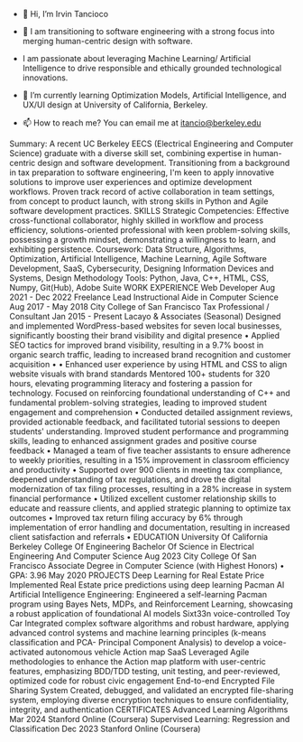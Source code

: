  - 👋  Hi, I’m Irvin Tancioco</p>
 - 👀  I am transitioning to software engineering with a strong focus into merging human-centric design with software.</p>
 - I am passionate about leveraging Machine Learning/ Artificial Intelligence to drive responsible and ethically grounded technological innovations.</p>
 - 🌱  I’m currently learning Optimization Models, Artificial Intelligence, and UX/UI design at University of California, Berkeley.</p>
 - 📫  How to reach me? You can email me at itancio@berkeley.edu

<!---
itancio/itancio is a ✨ special ✨ repository because its `README.md` (this file) appears on your GitHub profile.
You can click the Preview link to take a look at your changes.
--->
Summary: A recent UC Berkeley EECS (Electrical Engineering and Computer Science) graduate with a diverse skill set,
combining expertise in human-centric design and software development. Transitioning from a background in tax
preparation to software engineering, I'm keen to apply innovative solutions to improve user experiences and optimize
development workflows. Proven track record of active collaboration in team settings, from concept to product launch, with
strong skills in Python and Agile software development practices.
SKILLS
Strategic Competencies: Effective cross-functional collaborator, highly skilled in workflow and process efficiency,
solutions-oriented professional with keen problem-solving skills, possessing a growth mindset, demonstrating a
willingness to learn, and exhibiting persistence.
Coursework: Data Structure, Algorithms, Optimization, Artificial Intelligence, Machine Learning, Agile Software
Development, SaaS, Cybersecurity, Designing Information Devices and Systems, Design Methodology
Tools: Python, Java, C++, HTML, CSS, Numpy, Git(Hub), Adobe Suite
WORK EXPERIENCE
Web Developer Aug 2021 - Dec 2022
Freelance
Lead Instructional Aide in Computer Science Aug 2017 - May 2018
City College of San Francisco
Tax Professional / Consultant Jan 2015 - Present
Lacayo & Associates (Seasonal)
Designed and implemented WordPress-based websites for seven local businesses, significantly boosting their brand
visibility and digital presence
•
Applied SEO tactics for improved brand visibility, resulting in a 9.7% boost in organic search traffic, leading to
increased brand recognition and customer acquisition
•
• Enhanced user experience by using HTML and CSS to align website visuals with brand standards
Mentored 100+ students for 320 hours, elevating programming literacy and fostering a passion for technology.
Focused on reinforcing foundational understanding of C++ and fundamental problem-solving strategies, leading to
improved student engagement and comprehension
•
Conducted detailed assignment reviews, provided actionable feedback, and facilitated tutorial sessions to deepen
students' understanding. Improved student performance and programming skills, leading to enhanced assignment
grades and positive course feedback
•
Managed a team of five teacher assistants to ensure adherence to weekly priorities, resulting in a 15% improvement in
classroom efficiency and productivity
•
Supported over 900 clients in meeting tax compliance, deepened understanding of tax regulations, and drove the
digital modernization of tax filing processes, resulting in a 28% increase in system financial performance
•
Utilized excellent customer relationship skills to educate and reassure clients, and applied strategic planning to
optimize tax outcomes
•
Improved tax return filing accuracy by 6% through implementation of error handling and documentation, resulting in
increased client satisfaction and referrals
•
EDUCATION
University Of California Berkeley College Of Engineering
Bachelor Of Science in Electrical Engineering And Computer Science Aug 2023
City College Of San Francisco
Associate Degree in Computer Science (with Highest Honors) • GPA: 3.96 May 2020
PROJECTS
Deep Learning for Real Estate Price
Implemented Real Estate price predictions using deep learning
Pacman AI
Artificial Intelligence Engineering: Engineered a self-learning Pacman program using Bayes Nets, MDPs, and
Reinforcement Learning, showcasing a robust application of foundational AI models
Sixt33n voice-controlled Toy Car
Integrated complex software algorithms and robust hardware, applying advanced control systems and machine learning
principles (k-means classification and PCA- Principal Component Analysis) to develop a voice-activated autonomous
vehicle
Action map SaaS
Leveraged Agile methodologies to enhance the Action map platform with user-centric features, emphasizing BDD/TDD
testing, unit testing, and peer-reviewed, optimized code for robust civic engagement
End-to-end Encrypted File Sharing System
Created, debugged, and validated an encrypted file-sharing system, employing diverse encryption techniques to ensure
confidentiality, integrity, and authentication
CERTIFICATES
Advanced Learning Algorithms Mar 2024
Stanford Online (Coursera)
Supervised Learning: Regression and Classification Dec 2023
Stanford Online (Coursera)
